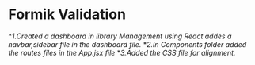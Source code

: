 # Formik Validation

**1.Created a dashboard in library Management using React addes a navbar,sidebar file in the dashboard file.*
**2.In Components folder added the routes files in the App.jsx file*
**3.Added the CSS file for alignment.*